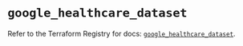 # `google_healthcare_dataset`

Refer to the Terraform Registry for docs: [`google_healthcare_dataset`](https://registry.terraform.io/providers/hashicorp/google-beta/6.18.0/docs/resources/google_healthcare_dataset).
